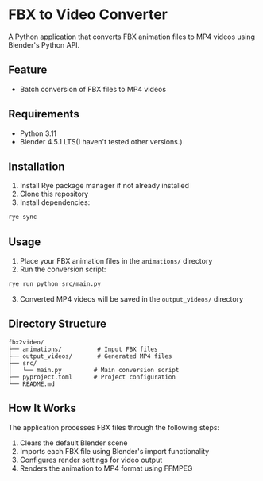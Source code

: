 # FBX to Video Converter

A Python application that converts FBX animation files to MP4 videos using Blender's Python API.

## Feature

- Batch conversion of FBX files to MP4 videos

## Requirements

- Python 3.11
- Blender 4.5.1 LTS(I haven't tested other versions.)

## Installation

1. Install Rye package manager if not already installed
2. Clone this repository
3. Install dependencies:
```bash
rye sync
```

## Usage

1. Place your FBX animation files in the `animations/` directory
2. Run the conversion script:
```bash
rye run python src/main.py
```
3. Converted MP4 videos will be saved in the `output_videos/` directory

## Directory Structure

```
fbx2video/
├── animations/          # Input FBX files
├── output_videos/       # Generated MP4 files
├── src/
│   └── main.py         # Main conversion script
├── pyproject.toml      # Project configuration
└── README.md
```

## How It Works

The application processes FBX files through the following steps:

1. Clears the default Blender scene
2. Imports each FBX file using Blender's import functionality
3. Configures render settings for video output
4. Renders the animation to MP4 format using FFMPEG
